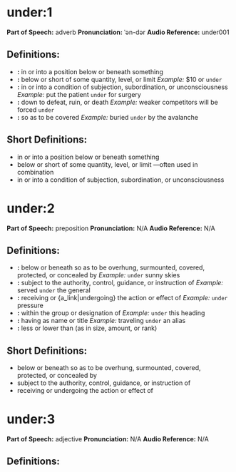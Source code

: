 # under:1

**Part of Speech:** adverb
**Pronunciation:** ˈən-dər
**Audio Reference:** under001

## Definitions:
- **:** in or into a position below or beneath something
- **:** below or short of some quantity, level, or limit 
  *Example:* $10 or `under`
- **:** in or into a condition of subjection, subordination, or unconsciousness 
  *Example:* put the patient `under` for surgery
- **:** down to defeat, ruin, or death 
  *Example:* weaker competitors will be forced `under`
- **:** so as to be covered 
  *Example:* buried `under` by the avalanche

## Short Definitions:
- in or into a position below or beneath something
- below or short of some quantity, level, or limit —often used in combination
- in or into a condition of subjection, subordination, or unconsciousness
# under:2

**Part of Speech:** preposition
**Pronunciation:** N/A
**Audio Reference:** N/A

## Definitions:
- **:** below or beneath so as to be overhung, surmounted, covered, protected, or concealed by 
  *Example:* `under` sunny skies
- **:** subject to the authority, control, guidance, or instruction of 
  *Example:* served `under` the general
- **:** receiving or {a_link|undergoing} the action or effect of 
  *Example:* `under` pressure
- **:** within the group or designation of 
  *Example:* `under` this heading
- **:** having as name or title 
  *Example:* traveling `under` an alias
- **:** less or lower than (as in size, amount, or rank)

## Short Definitions:
- below or beneath so as to be overhung, surmounted, covered, protected, or concealed by
- subject to the authority, control, guidance, or instruction of
- receiving or undergoing the action or effect of
# under:3

**Part of Speech:** adjective
**Pronunciation:** N/A
**Audio Reference:** N/A

## Definitions:

